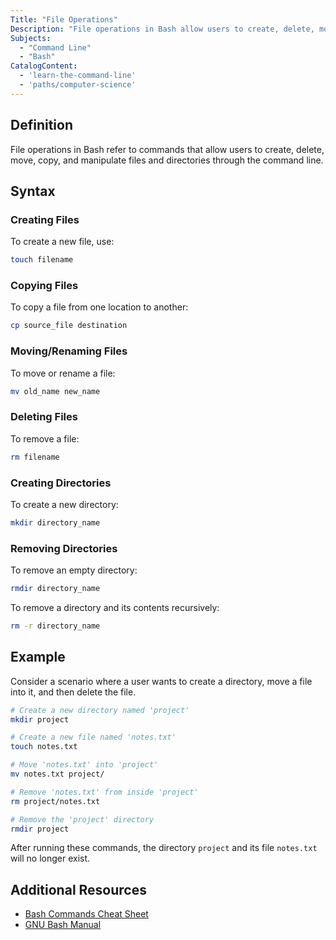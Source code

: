 ```yaml
---
Title: "File Operations"
Description: "File operations in Bash allow users to create, delete, move, copy, and manipulate files from the command line."
Subjects:
  - "Command Line"
  - "Bash"
CatalogContent:
  - 'learn-the-command-line'
  - 'paths/computer-science'
---
```


## Definition
File operations in Bash refer to commands that allow users to create, delete, move, copy, and manipulate files and directories through the command line.

## Syntax

### Creating Files
To create a new file, use:

```bash
touch filename
```

### Copying Files
To copy a file from one location to another:

```bash
cp source_file destination
```

### Moving/Renaming Files
To move or rename a file:

```bash
mv old_name new_name
```

### Deleting Files
To remove a file:

```bash
rm filename
```

### Creating Directories
To create a new directory:

```bash
mkdir directory_name
```

### Removing Directories
To remove an empty directory:

```bash
rmdir directory_name
```

To remove a directory and its contents recursively:

```bash
rm -r directory_name
```

## Example
Consider a scenario where a user wants to create a directory, move a file into it, and then delete the file.

```bash
# Create a new directory named 'project'
mkdir project

# Create a new file named 'notes.txt'
touch notes.txt

# Move 'notes.txt' into 'project'
mv notes.txt project/

# Remove 'notes.txt' from inside 'project'
rm project/notes.txt

# Remove the 'project' directory
rmdir project
```

After running these commands, the directory `project` and its file `notes.txt` will no longer exist.

## Additional Resources
- [Bash Commands Cheat Sheet](https://www.codecademy.com/learn/learn-the-command-line/modules/learn-the-command-line-manipulating-files/cheatsheet)
- [GNU Bash Manual](https://www.gnu.org/software/bash/manual/bash.html)
